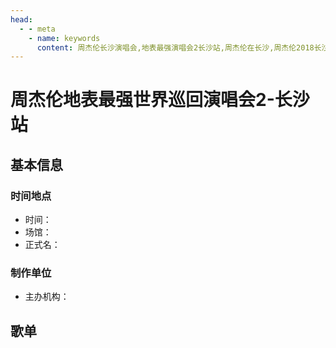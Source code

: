 ```yaml
---
head:
  - - meta
    - name: keywords
      content: 周杰伦长沙演唱会,地表最强演唱会2长沙站,周杰伦在长沙,周杰伦2018长沙演唱会
---
```


# 周杰伦地表最强世界巡回演唱会2-长沙站

## 基本信息

### 时间地点
- 时间：
- 场馆：
- 正式名：

### 制作单位
- 主办机构：

## 歌单
